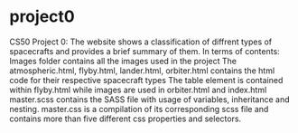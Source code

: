 # project0
CS50 Project 0:
The website shows a classification of diffrent types of spacecrafts and provides a brief summary of them.
In terms of  contents:
Images folder contains all the images used in the project
The atmospheric.html, flyby.html, lander.html, orbiter.html contains the html code for their respective spacecraft types
The table element is contained within flyby.html while images are used in orbiter.html and index.html
master.scss contains the SASS file with usage of variables, inheritance and nesting.
master.css is a compilation of its corresponding scss file and contains more than five different css properties and selectors.

